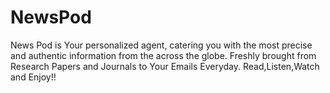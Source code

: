 # NewsPod
News Pod is Your personalized agent, catering you with the most precise and authentic information from the across the globe. Freshly brought from Research Papers and Journals to Your Emails Everyday. Read,Listen,Watch and Enjoy!!
